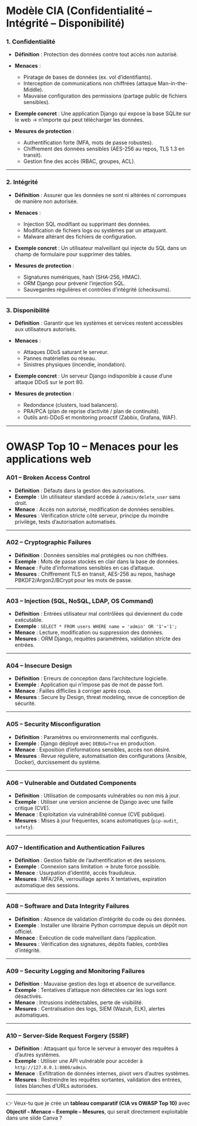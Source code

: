 # Modèle CIA (Confidentialité – Intégrité – Disponibilité)

### 1. Confidentialité

* **Définition** : Protection des données contre tout accès non autorisé.
* **Menaces** :

  * Piratage de bases de données (ex. vol d’identifiants).
  * Interception de communications non chiffrées (attaque Man-in-the-Middle).
  * Mauvaise configuration des permissions (partage public de fichiers sensibles).
* **Exemple concret** : Une application Django qui expose la base SQLite sur le web → n’importe qui peut télécharger les données.
* **Mesures de protection** :

  * Authentification forte (MFA, mots de passe robustes).
  * Chiffrement des données sensibles (AES-256 au repos, TLS 1.3 en transit).
  * Gestion fine des accès (RBAC, groupes, ACL).

---

### 2. Intégrité

* **Définition** : Assurer que les données ne sont ni altérées ni corrompues de manière non autorisée.
* **Menaces** :

  * Injection SQL modifiant ou supprimant des données.
  * Modification de fichiers logs ou systèmes par un attaquant.
  * Malware altérant des fichiers de configuration.
* **Exemple concret** : Un utilisateur malveillant qui injecte du SQL dans un champ de formulaire pour supprimer des tables.
* **Mesures de protection** :

  * Signatures numériques, hash (SHA-256, HMAC).
  * ORM Django pour prévenir l’injection SQL.
  * Sauvegardes régulières et contrôles d’intégrité (checksums).

---

### 3. Disponibilité

* **Définition** : Garantir que les systèmes et services restent accessibles aux utilisateurs autorisés.
* **Menaces** :

  * Attaques DDoS saturant le serveur.
  * Pannes matérielles ou réseau.
  * Sinistres physiques (incendie, inondation).
* **Exemple concret** : Un serveur Django indisponible à cause d’une attaque DDoS sur le port 80.
* **Mesures de protection** :

  * Redondance (clusters, load balancers).
  * PRA/PCA (plan de reprise d’activité / plan de continuité).
  * Outils anti-DDoS et monitoring proactif (Zabbix, Grafana, WAF).

---

# OWASP Top 10 – Menaces pour les applications web

### A01 – Broken Access Control

* **Définition** : Défauts dans la gestion des autorisations.
* **Exemple** : Un utilisateur standard accède à `/admin/delete_user` sans droit.
* **Menace** : Accès non autorisé, modification de données sensibles.
* **Mesures** : Vérification stricte côté serveur, principe du moindre privilège, tests d’autorisation automatisés.

---

### A02 – Cryptographic Failures

* **Définition** : Données sensibles mal protégées ou non chiffrées.
* **Exemple** : Mots de passe stockés en clair dans la base de données.
* **Menace** : Fuite d’informations sensibles en cas d’attaque.
* **Mesures** : Chiffrement TLS en transit, AES-256 au repos, hashage PBKDF2/Argon2/BCrypt pour les mots de passe.

---

### A03 – Injection (SQL, NoSQL, LDAP, OS Command)

* **Définition** : Entrées utilisateur mal contrôlées qui deviennent du code exécutable.
* **Exemple** : `SELECT * FROM users WHERE name = 'admin' OR '1'='1';`
* **Menace** : Lecture, modification ou suppression des données.
* **Mesures** : ORM Django, requêtes paramétrées, validation stricte des entrées.

---

### A04 – Insecure Design

* **Définition** : Erreurs de conception dans l’architecture logicielle.
* **Exemple** : Application qui n’impose pas de mot de passe fort.
* **Menace** : Failles difficiles à corriger après coup.
* **Mesures** : Secure by Design, threat modeling, revue de conception de sécurité.

---

### A05 – Security Misconfiguration

* **Définition** : Paramètres ou environnements mal configurés.
* **Exemple** : Django déployé avec `DEBUG=True` en production.
* **Menace** : Exposition d’informations sensibles, accès non désiré.
* **Mesures** : Revue régulière, automatisation des configurations (Ansible, Docker), durcissement du système.

---

### A06 – Vulnerable and Outdated Components

* **Définition** : Utilisation de composants vulnérables ou non mis à jour.
* **Exemple** : Utiliser une version ancienne de Django avec une faille critique (CVE).
* **Menace** : Exploitation via vulnérabilité connue (CVE publique).
* **Mesures** : Mises à jour fréquentes, scans automatiques (`pip-audit`, `safety`).

---

### A07 – Identification and Authentication Failures

* **Définition** : Gestion faible de l’authentification et des sessions.
* **Exemple** : Connexion sans limitation → brute force possible.
* **Menace** : Usurpation d’identité, accès frauduleux.
* **Mesures** : MFA/2FA, verrouillage après X tentatives, expiration automatique des sessions.

---

### A08 – Software and Data Integrity Failures

* **Définition** : Absence de validation d’intégrité du code ou des données.
* **Exemple** : Installer une librairie Python corrompue depuis un dépôt non officiel.
* **Menace** : Exécution de code malveillant dans l’application.
* **Mesures** : Vérification des signatures, dépôts fiables, contrôles d’intégrité.

---

### A09 – Security Logging and Monitoring Failures

* **Définition** : Mauvaise gestion des logs et absence de surveillance.
* **Exemple** : Tentatives d’attaque non détectées car les logs sont désactivés.
* **Menace** : Intrusions indétectables, perte de visibilité.
* **Mesures** : Centralisation des logs, SIEM (Wazuh, ELK), alertes automatiques.

---

### A10 – Server-Side Request Forgery (SSRF)

* **Définition** : Attaquant qui force le serveur à envoyer des requêtes à d’autres systèmes.
* **Exemple** : Utiliser une API vulnérable pour accéder à `http://127.0.0.1:8080/admin`.
* **Menace** : Exfiltration de données internes, pivot vers d’autres systèmes.
* **Mesures** : Restreindre les requêtes sortantes, validation des entrées, listes blanches d’URLs autorisées.

---

👉 Veux-tu que je crée un **tableau comparatif (CIA vs OWASP Top 10)** avec **Objectif – Menace – Exemple – Mesures**, qui serait directement exploitable dans une slide Canva ?
